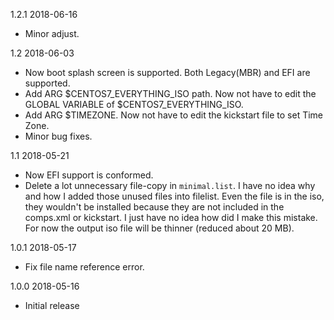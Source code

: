 1.2.1  2018-06-16

- Minor adjust.

1.2 2018-06-03

- Now boot splash screen is supported. Both Legacy(MBR) and EFI are supported.
- Add ARG $CENTOS7_EVERYTHING_ISO path. Now not have to edit the GLOBAL VARIABLE of $CENTOS7_EVERYTHING_ISO.
- Add ARG $TIMEZONE. Now not have to edit the kickstart file to set Time Zone.
- Minor bug fixes.

1.1 2018-05-21

- Now EFI support is conformed.
- Delete a lot unnecessary file-copy in `minimal.list`. I have no idea why and how I added those unused files into filelist. Even the file is in the iso, they wouldn't be installed because they are not included in the comps.xml or kickstart. I just have no idea how did I make this mistake. For now the output iso file will be thinner (reduced about 20 MB).

1.0.1 2018-05-17

- Fix file name reference error.

1.0.0 2018-05-16

- Initial release
